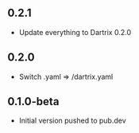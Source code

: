 ## 0.2.1

- Update everything to Dartrix 0.2.0

## 0.2.0

- Switch <pkg>.yaml => <pkg>/dartrix.yaml

## 0.1.0-beta

- Initial version pushed to pub.dev
